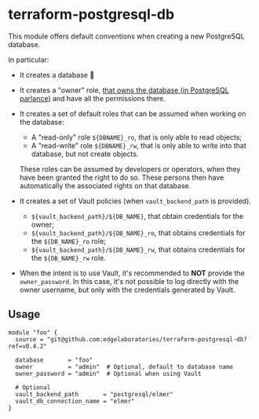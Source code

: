 # terraform-postgresql-db

This module offers default conventions when creating a new PostgreSQL database.

In particular:

- It creates a database :wave:
- It creates a "owner" role, [that owns the database (in PostgreSQL parlance)](https://www.postgresql.org/docs/current/ddl-priv.html) and have all the permissions there.
- It creates a set of default roles that can be assumed when working on the database:

  - A "read-only" role `${DBNAME}_ro`, that is only able to read objects;
  - A "read-write" role `${DBNAME}_rw`, that is only able to write into that database, but not create objects.

  These roles can be assumed by developers or operators, when they have been granted the right to do so. These persons then have automatically the associated rights on that database.

- It creates a set of Vault policies (when `vault_backend_path` is provided).

  - `${vault_backend_path}/${DB_NAME}`, that obtain credentials for the owner;
  - `${vault_backend_path}/${DB_NAME}_ro`, that obtains credentials for the `${DB_NAME}_ro` role;
  - `${vault_backend_path}/${DB_NAME}_rw`, that obtains credentials for the `${DB_NAME}_rw` role.

- When the intent is to use Vault, it's recommended to **NOT** provide the `owner_password`. In this case, it's not possible to log directly with the owner username, but only with the credentials generated by Vault.


## Usage

```hcl
module "foo" {
  source = "git@github.com:edgelaboratories/terraform-postgresql-db?ref=v0.4.2"

  database       = "foo"
  owner          = "admin"  # Optional, default to database name
  owner_password = "admin"  # Optional when using Vault

  # Optional
  vault_backend_path       = "postgresql/elmer"
  vault_db_connection_name = "elmer"
}
```
